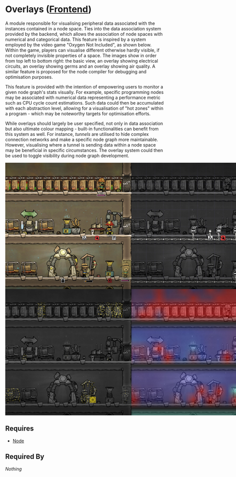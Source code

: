 # Overlays ([Frontend](../frontend.md))

A module responsible for visualising peripheral data associated with the instances contained in a node space. Ties into the data association system provided by the backend, which allows the association of node spaces with numerical and categorical data. This feature is inspired by a system employed by the video game "Oxygen Not Included", as shown below. Within the game, players can visualise different otherwise hardly visible, if not completely invisible properties of a space. The images show in order from top left to bottom right: the basic view, an overlay showing electrical circuits, an overlay showing germs and an overlay showing air quality. A similar feature is proposed for the node compiler for debugging and optimisation purposes.

This feature is provided with the intention of empowering users to monitor a given node graph's stats visually. For example, specific programming nodes may be associated with numerical data representing a performance metric such as CPU cycle count estimations. Such data could then be accumulated with each abstraction level, allowing for a visualisation of "hot zones" within a program - which may be noteworthy targets for optimisation efforts.

While overlays should largely be user specified, not only in data association but also ultimate colour mapping - built-in functionalities can benefit from this system as well. For instance, *tunnels* are utilised to hide complex connection networks and make a specific node graph more maintainable. However, visualising where a tunnel is sending data within a node space may be beneficial in specific circumstances. The overlay system could then be used to toggle visibility during node graph development.

<div style="display:grid;grid-template-rows:400px 400px;grid-template-columns:400px 400px;">
    <img src="../../assets/overlays/1.jpg">
    <img src="../../assets/overlays/3.jpg">
    <img src="../../assets/overlays/4.jpg">
    <img src="../../assets/overlays/2.jpg">
</div>

## Requires

- [Node](../nodes/node.md)

## Required By

*Nothing*
